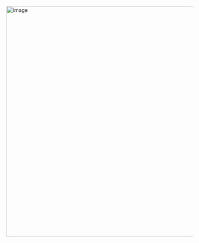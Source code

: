 <img width="794" height="621" alt="image" src="https://github.com/user-attachments/assets/d0521ef6-dfc6-44e3-b875-de153e3d4c30" />
